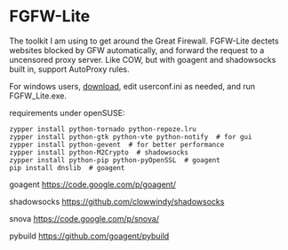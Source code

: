 FGFW-Lite
============

The toolkit I am using to get around the Great Firewall. FGFW-Lite dectets websites blocked by GFW automatically, and forward the request to a uncensored proxy server. Like COW, but with goagent and shadowsocks built in, support AutoProxy rules.

For windows users, [download](https://github.com/v3aqb/fgfw-lite/archive/master.zip), edit userconf.ini as needed, and run FGFW_Lite.exe.

requirements under openSUSE:

    zypper install python-tornado python-repoze.lru
    zypper install python-gtk python-vte python-notify  # for gui
    zypper install python-gevent  # for better performance
    zypper install python-M2Crypto  # shadowsocks
    zypper install python-pip python-pyOpenSSL  # goagent
    pip install dnslib  # goagent

goagent https://code.google.com/p/goagent/

shadowsocks https://github.com/clowwindy/shadowsocks

snova https://code.google.com/p/snova/

pybuild https://github.com/goagent/pybuild
